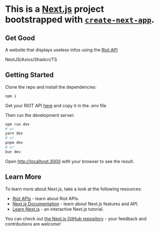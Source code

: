# This is a [Next.js](https://nextjs.org/) project bootstrapped with [`create-next-app`](https://github.com/vercel/next.js/tree/canary/packages/create-next-app).

## Get Good

A website that displays useless infos using the [Riot API](https://developer.riotgames.com/apis)

NextJS/Axios/Shadcn/TS

## Getting Started

Clone the repo and install the dependencies:

```bash
npm i
```

Get your RIOT API [here](https://developer.riotgames.com) and copy it in the .env file

Then run the development server:

```bash
npm run dev
# or
yarn dev
# or
pnpm dev
# or
bun dev
```

Open [http://localhost:3000](http://localhost:3000) with your browser to see the result.

## Learn More

To learn more about Next.js, take a look at the following resources:

- [Riot APIs](https://developer.riotgames.com/apis) - learn about Riot APIs.
- [Next.js Documentation](https://nextjs.org/docs) - learn about Next.js features and API.
- [Learn Next.js](https://nextjs.org/learn) - an interactive Next.js tutorial.

You can check out [the Next.js GitHub repository](https://github.com/vercel/next.js/) - your feedback and contributions are welcome!
